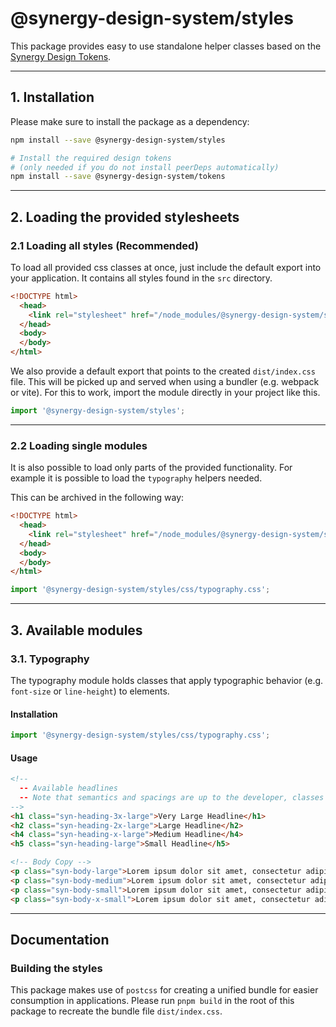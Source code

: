 # @synergy-design-system/styles

This package provides easy to use standalone helper classes based on the [Synergy Design Tokens](https://synergy-design-system.github.io/?path=/docs/packages-tokens--docs).

---

## 1. Installation

Please make sure to install the package as a dependency:

```bash
npm install --save @synergy-design-system/styles

# Install the required design tokens
# (only needed if you do not install peerDeps automatically)
npm install --save @synergy-design-system/tokens
```

---

## 2. Loading the provided stylesheets

### 2.1 Loading all styles (Recommended)

To load all provided css classes at once, just include the default export into your application.
It contains all styles found in the `src` directory.

```html
<!DOCTYPE html>
  <head>
    <link rel="stylesheet" href="/node_modules/@synergy-design-system/styles/dist/index.css" />
  </head>
  <body>
  </body>
</html>
```

We also provide a default export that points to the created `dist/index.css` file.
This will be picked up and served when using a bundler (e.g. webpack or vite).
For this to work, import the module directly in your project like this.

```javascript
import '@synergy-design-system/styles';
```

---

### 2.2 Loading single modules

It is also possible to load only parts of the provided functionality.
For example it is possible to load the `typography` helpers needed.

This can be archived in the following way:

```html
<!DOCTYPE html>
  <head>
    <link rel="stylesheet" href="/node_modules/@synergy-design-system/styles/src/typography.css" />
  </head>
  <body>
  </body>
</html>
```

```javascript
import '@synergy-design-system/styles/css/typography.css';
```

---

## 3. Available modules

### 3.1. Typography

The typography module holds classes that apply typographic behavior (e.g. `font-size` or `line-height`) to elements.

#### Installation

```javascript
import '@synergy-design-system/styles/css/typography.css';
```

#### Usage

```html
<!--
  -- Available headlines
  -- Note that semantics and spacings are up to the developer, classes apply font styling only!
-->
<h1 class="syn-heading-3x-large">Very Large Headline</h1>
<h2 class="syn-heading-2x-large">Large Headline</h2>
<h4 class="syn-heading-x-large">Medium Headline</h4>
<h5 class="syn-heading-large">Small Headline</h5>

<!-- Body Copy -->
<p class="syn-body-large">Lorem ipsum dolor sit amet, consectetur adipiscing elit.</p>
<p class="syn-body-medium">Lorem ipsum dolor sit amet, consectetur adipiscing elit.</p>
<p class="syn-body-small">Lorem ipsum dolor sit amet, consectetur adipiscing elit.</p>
<p class="syn-body-x-small">Lorem ipsum dolor sit amet, consectetur adipiscing elit.</p>
```

---

## Documentation

### Building the styles

This package makes use of `postcss` for creating a unified bundle for easier consumption in applications. Please run `pnpm build` in the root of this package to recreate the bundle file `dist/index.css`.
